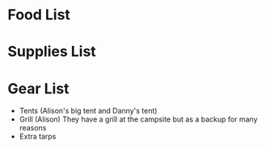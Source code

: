 # Food List

# Supplies List

# Gear List

- Tents (Alison's big tent and Danny's tent)
- Grill (Alison)
    They have a grill at the campsite but as a backup for many reasons
- Extra tarps
